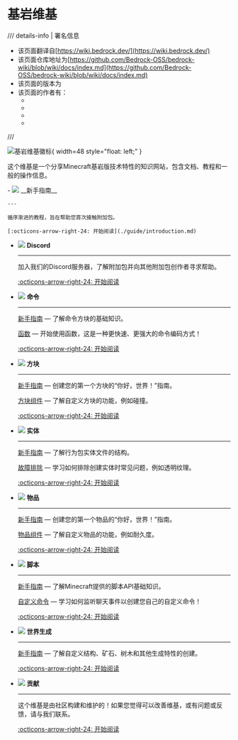 # 基岩维基

/// details-info | 署名信息
- 该页面翻译自[https://wiki.bedrock.dev/](https://wiki.bedrock.dev/)
- 该页面仓库地址为[https://github.com/Bedrock-OSS/bedrock-wiki/blob/wiki/docs/index.md](https://github.com/Bedrock-OSS/bedrock-wiki/blob/wiki/docs/index.md)
- 该页面的版本为<!-- md:samp Bedrock-OSS/bedrock-wiki@50ab5fbaefe22b02bc74f469da41b208efae13f4 -->
- 该页面的作者有：
    - <!-- md:samp @SirLich -->
    - <!-- md:samp @solvedDev -->
    - <!-- md:samp @sermah -->
    - <!-- md:samp @QuazChick -->
///

![基岩维基徽标](./assets/images/homepage/wikilogo.png){ width=48 style="float: left;" }

这个维基是一个分享Minecraft基岩版技术特性的知识网站，包含文档、教程和一般的操作信息。

<div class="grid cards" markdown>
-   <span class="twemoji lg middle"><img src="./assets/images/homepage/crafting_table_0.png" width="24" height="24" style="width: var(--md-icon-size); height: auto;"></span> __新手指南__

    ---

    循序渐进的教程，旨在帮助您首次接触附加包。

    [:octicons-arrow-right-24: 开始阅读](./guide/introduction.md)

-   <span class="twemoji lg middle"><img src="./assets/images/homepage/discord.png" width="24" height="24" style="width: var(--md-icon-size); height: auto;"></span> __Discord__

    ---

    加入我们的Discord服务器，了解附加包并向其他附加包创作者寻求帮助。

    [:octicons-arrow-right-24: 开始阅读](./discord.md)

-   <span class="twemoji lg middle"><img src="./assets/images/homepage/commands.png" width="24" height="24" style="width: var(--md-icon-size); height: auto;"></span> __命令__

    ---
    
    [新手指南](./commands/intro-to-command-blocks.md) —
    了解命令方块的基础知识。
    
    [函数](./commands/mcfunctions.md) —
    开始使用函数，这是一种更快速、更强大的命令编码方式！

    [:octicons-arrow-right-24: 开始阅读](./commands/intro-to-command-blocks.md)

-   <span class="twemoji lg middle"><img src="./assets/images/homepage/diamond_ore_0.png" width="24" height="24" style="width: var(--md-icon-size); height: auto;"></span> __方块__

    ---

    [新手指南](./blocks/blocks-intro.md) —
    创建您的第一个方块的“你好，世界！”指南。
    
    [方块组件](./blocks/block-components.md) —
    了解自定义方块的功能，例如碰撞。

    [:octicons-arrow-right-24: 开始阅读](./blocks/blocks-intro.md)

-   <span class="twemoji lg middle"><img src="./assets/images/homepage/spawn_egg_30.png" width="24" height="24" style="width: var(--md-icon-size); height: auto;"></span> __实体__

    ---

    [新手指南](./entities/entity-intro-bp.md) —
    了解行为包实体文件的结构。
    
    [故障排除](./entities/troubleshooting-entities.md) —
    学习如何排除创建实体时常见问题，例如透明纹理。

    [:octicons-arrow-right-24: 开始阅读](./entities/entity-intro-bp.md)

-   <span class="twemoji lg middle"><img src="./assets/images/homepage/iron_pickaxe_0.png" width="24" height="24" style="width: var(--md-icon-size); height: auto;"></span> __物品__

    ---

    [新手指南](./items/items-intro.md) —
    创建您的第一个物品的“你好，世界！”指南。
    
    [物品组件](./items/item-components.md) —
    了解自定义物品的功能，例如耐久度。

    [:octicons-arrow-right-24: 开始阅读](./items/items-intro.md)

-   <span class="twemoji lg middle"><img src="./assets/images/homepage/scripting.png" width="24" height="24" style="width: var(--md-icon-size); height: auto;"></span> __脚本__

    ---

    [新手指南](./scripting/starting-scripts.md) —
    了解Minecraft提供的脚本API基础知识。
    
    [自定义命令](./scripting/custom-command.md) —
    学习如何监听聊天事件以创建您自己的自定义命令！

    [:octicons-arrow-right-24: 开始阅读](./scripting/starting-scripts.md)

-   <span class="twemoji lg middle"><img src="./assets/images/homepage/buildplate.png" width="24" height="24" style="width: var(--md-icon-size); height: auto;"></span> __世界生成__

    ---

    [新手指南](./world-generation/world-generation-intro.md) — 了解自定义结构、矿石、树木和其他生成特性的创建。

    [:octicons-arrow-right-24: 开始阅读](./world-generation/world-generation-intro.md)

-   <span class="twemoji lg middle"><img src="./assets/images/homepage/writable_book_0.png" width="24" height="24" style="width: var(--md-icon-size); height: auto;"></span> __贡献__

    ---

    这个维基是由社区构建和维护的！如果您觉得可以改善维基，或有问题或反馈，请与我们联系。

    [:octicons-arrow-right-24: 开始阅读](./contribute.md)

</div>